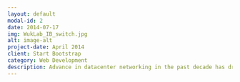 ```yaml
---
layout: default
modal-id: 2
date: 2014-07-17
img: WukLab_IB_switch.jpg
alt: image-alt
project-date: April 2014
client: Start Bootstrap
category: Web Development
description: Advance in datacenter networking in the past decade has driven a sea change in the way datacenters are organized and managed. We are exploring various datacenter networking issues from the systems perspective. Currently, we are interested in low-latency, RDMA-based network systems.
---
```

